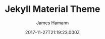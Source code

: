 ---
title: Jekyll Material Theme
github: https://github.com/jameshamann/jekyll-material-theme
demo: https://jameshamann.com
author: James Hamann
ssg:
  - Jekyll
cms:
  - No Cms
date: 2017-11-27T21:19:23.000Z
description: A Jekyll Theme based on Material Design using Materialize.
stale: true
---